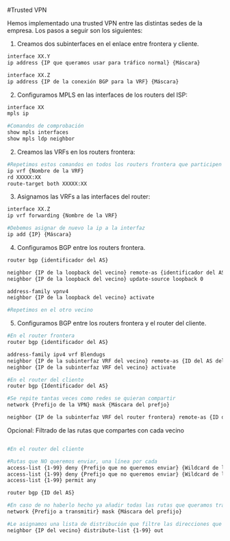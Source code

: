 #Trusted VPN

 Hemos implementado una trusted VPN entre las distintas sedes de la empresa. Los pasos a seguir son los siguientes:

1) Creamos dos subinterfaces en el enlace entre frontera y cliente.

```bash
interface XX.Y
ip address {IP que queramos usar para tráfico normal} {Máscara}

interface XX.Z
ip address {IP de la conexión BGP para la VRF} {Máscara}
```

2) Configuramos MPLS en las interfaces de los routers del ISP:
```bash
interface XX
mpls ip

#Comandos de comprobación
show mpls interfaces
show mpls ldp neighbor
```

2) Creamos las VRFs en los routers frontera:

```bash
#Repetimos estos comandos en todos los routers frontera que participen en la VPN.
ip vrf {Nombre de la VRF}
rd XXXXX:XX
route-target both XXXXX:XX
```

3) Asignamos las VRFs a las interfaces del router:

```bash
interface XX.Z
ip vrf forwarding {Nombre de la VRF}

#Debemos asignar de nuevo la ip a la interfaz
ip add {IP} {Máscara}
```

4) Configuramos BGP entre los routers frontera.

```bash
router bgp {identificador del AS}

neighbor {IP de la loopback del vecino} remote-as {identificador del AS}
neighbor {IP de la loopback del vecino} update-source loopback 0

address-family vpnv4
neighbor {IP de la loopback del vecino} activate

#Repetimos en el otro vecino
```

5) Configuramos BGP entre los routers frontera y el router del cliente.

```bash
#En el router frontera
router bgp {identificador del AS}

address-family ipv4 vrf Blendugs
neighbor {IP de la subinterfaz VRF del vecino} remote-as {ID del AS del vecino}
neighbor {IP de la subinterfaz VRF del vecino} activate

#En el router del cliente
router bgp {Identificador del AS}

#Se repite tantas veces como redes se quieran compartir
network {Prefijo de la VPN} mask {Máscara del prefjo}

neighbor {IP de la subinterfaz VRF del router frontera} remote-as {ID del AS del ISP}
```

Opcional: Filtrado de las rutas que compartes con cada vecino

```bash

#En el router del cliente

#Rutas que NO queremos enviar, una línea por cada
access-list {1-99} deny {Prefijo que no queremos enviar} {Wildcard de la máscara}
access-list {1-99} deny {Prefijo que no queremos enviar} {Wildcard de la máscara}
access-list {1-99} permit any

router bgp {ID del AS}

#En caso de no haberlo hecho ya añadir todas las rutas que queramos transmitir
network {Prefijo a transmitir} mask {Máscara del prefijo}

#Le asignamos una lista de distribución que filtre las direcciones que se le envían a ese vecino
neighbor {IP del vecino} distribute-list {1-99} out
```


